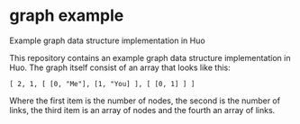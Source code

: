 # graph example
Example graph data structure implementation in Huo

This repository contains an example graph data structure implementation in Huo. The graph itself consist of an array that looks like this:
```code
[ 2, 1, [ [0, "Me"], [1, "You] ], [ [0, 1] ] ]
```
Where the first item is the number of nodes, the second is the number of links, the third item is an array of nodes and the fourth an array of links.
